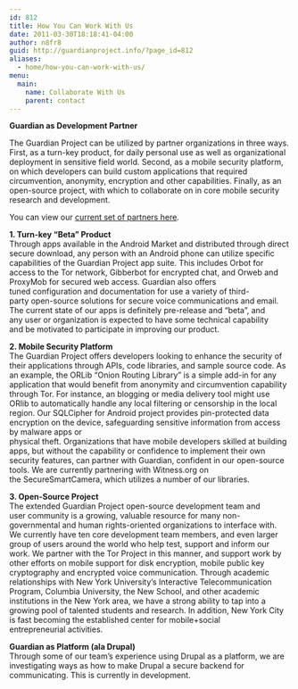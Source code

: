 ```yaml
---
id: 812
title: How You Can Work With Us
date: 2011-03-30T18:18:41-04:00
author: n8fr8
guid: http://guardianproject.info/?page_id=812
aliases:
  - home/how-you-can-work-with-us/
menu:
  main:
    name: Collaborate With Us
    parent: contact
---
```

**Guardian as Development Partner**

The Guardian Project can be utilized by partner organizations in three ways. First, as a turn-key product, for daily personal use as well as organizational deployment in sensitive field world. Second, as a mobile security platform, on which developers can build custom applications that required circumvention, anonymity, encryption and other capabilities. Finally, as an open-source project, with which to collaborate on in core mobile security research and development.

You can view our [current set of partners here](/home/partners/).

**1. Turn-key &#8220;Beta&#8221; Product**  
Through apps available in the Android Market and distributed through direct secure download, any person with an Android phone can utilize specific capabilities of the Guardian Project app suite. This includes Orbot for access to the Tor network, Gibberbot for encrypted chat, and Orweb and ProxyMob for secured web access. Guardian also offers tuned configuration and documentation for use a variety of third-party open-source solutions for secure voice communications and email. The current state of our apps is definitely pre-release and &#8220;beta&#8221;, and any user or organization is expected to have some technical capability and be motivated to participate in improving our product.

**2. Mobile Security Platform**  
The Guardian Project offers developers looking to enhance the security of their applications through APIs, code libraries, and sample source code. As an example, the ORLib &#8220;Onion Routing Library&#8221; is a simple add-in for any application that would benefit from anonymity and circumvention capability through Tor. For instance, an blogging or media delivery tool might use ORlib to automatically handle any local filtering or censorship in the local region. Our SQLCipher for Android project provides pin-protected data encryption on the device, safeguarding sensitive information from access by malware apps or  
physical theft. Organizations that have mobile developers skilled at building apps, but without the capability or confidence to implement their own security features, can partner with Guardian, confident in our open-source tools. We are currently partnering with Witness.org on the SecureSmartCamera, which utilizes a number of our libraries.

**3. Open-Source Project**  
The extended Guardian Project open-source development team and user community is a growing, valuable resource for many non-governmental and human rights-oriented organizations to interface with. We currently have ten core development team members, and even larger group of users around the world who help test, support and inform our work. We partner with the Tor Project in this manner, and support work by other efforts on mobile support for disk encryption, mobile public key cryptography and encrypted voice communication. Through academic relationships with New York University’s Interactive Telecommunication Program, Columbia University, the New School, and other academic institutions in the New York area, we have a strong ability to tap into a growing pool of talented students and research. In addition, New York City is fast becoming the established center for mobile+social entrepreneurial activities.

**Guardian as Platform (ala Drupal)**  
Through some of our team&#8217;s experience using Drupal as a platform, we are investigating ways as how to make Drupal a secure backend for communicating. This is currently in development.